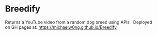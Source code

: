 # Breedify
Returns a YouTube video from a random dog breed using APIs &nbsp;
Deployed on GH pages at: https://michaelw0ng.github.io/Breedify
